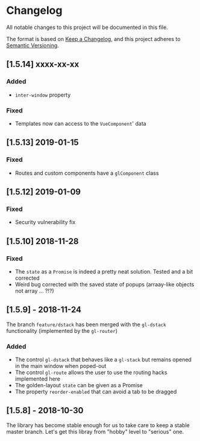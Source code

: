 # Changelog
All notable changes to this project will be documented in this file.

The format is based on [Keep a Changelog](https://keepachangelog.com/en/1.0.0/),
and this project adheres to [Semantic Versioning](https://semver.org/spec/v2.0.0.html).

## [1.5.14] xxxx-xx-xx
### Added
- `inter-window` property
### Fixed
- Templates now can access to the `VueComponent`' data

## [1.5.13] 2019-01-15
### Fixed
- Routes and custom components have a `glComponent` class

## [1.5.12] 2019-01-09
### Fixed
- Security vulnerability fix

## [1.5.10] 2018-11-28
### Fixed
- The `state` as a `Promise` is indeed a pretty neat solution. Tested and a bit corrected
- Weird bug corrected with the saved state of popups (arraay-like objects not array ... ?!?)

## [1.5.9] - 2018-11-24
The branch `feature/dstack` has been merged with the `gl-dstack` functionality (implemented by the `gl-router`) 
### Added
- The control `gl-dstack` that behaves like a `gl-stack` but remains opened in the main window when poped-out
- The control `gl-route` allows the user to use the routing hacks implemented here
- The golden-layout `state` can be given as a Promise
- The property `reorder-enabled` that can avoid a tab to be dragged

## [1.5.8] - 2018-10-30
The library has become stable enough for us to take care to keep a stable master branch. Let's get this libray from "hobby" level to "serious" one.